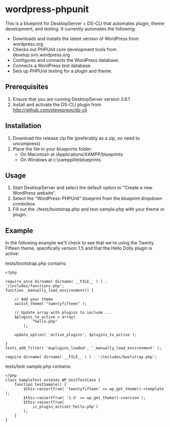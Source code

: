 # wordpress-phpunit
This is a blueprint for DesktopServer + DS-CLI that automates plugin, theme development, and testing. It currently automates the following:

* Downloads and installs the latest version of WordPress from wordpress.org
* Checks out PHPUnit core development tools from develop.svn.wordpress.org
* Configures and connects the WordPress database.
* Connects a WordPress test database.
* Sets up PHPUnit testing for a plugin and theme.

## Prerequisites

1. Ensure that you are running DesktopServer version 3.8.1
2. Install and activate the DS-CLI plugin from http://github.com/steveorevo/ds-cli

## Installation

1. Download the release zip file (preferably as a zip, no need to uncompress)
2. Place the file in your blueprints folder:
   * On Macintosh at /Applications/XAMPP/blueprints
   * On Windows at c:\xampplite\blueprints

## Usage

1. Start DesktopServer and select the default option to "Create a new WordPress website".
2. Select the "WordPress-PHPUnit" blueprint from the blueprint dropdown combobox.
3. Fill out the ./tests/bootstrap.php and test-sample.php with your theme or plugin.

## Example
In the following example we'll check to see that we're using the Twenty Fifteen theme,
specifically version 1.5 and that the Hello Dolly plugin is active:

tests/bootstrap.php contains:
```
<?php

require_once dirname( dirname( __FILE__ ) ) . '/includes/functions.php';
function _manually_load_environment() {

	// Add your theme
	switch_theme( "twentyfifteen" );

	// Update array with plugins to include ...
	$plugins_to_active = array(
            "hello.php"
        );

	update_option( 'active_plugins', $plugins_to_active );

}
tests_add_filter( 'muplugins_loaded', '_manually_load_environment' );

require dirname( dirname( __FILE__ ) ) . '/includes/bootstrap.php';
```

tests/test-sample.php contains:
```
<?php
class SampleTest extends WP_UnitTestCase {
	function testSample() {
		$this->assertTrue( 'twentyfifteen' == wp_get_theme()->template );
		$this->assertTrue( '1.5' == wp_get_theme()->version );
		$this->assertTrue(
			is_plugin_active('hello.php')
		);
	}
}
```
